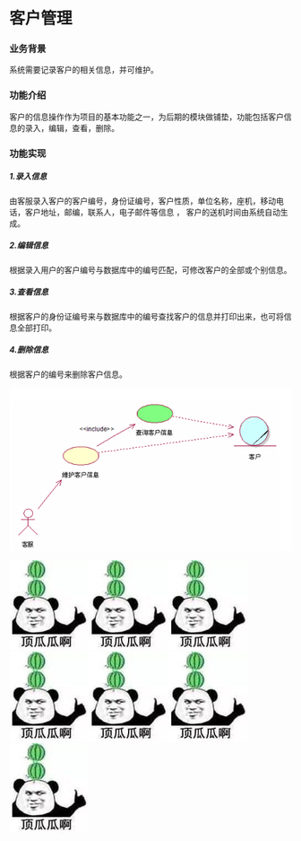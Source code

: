 # 客户管理

### 业务背景
系统需要记录客户的相关信息，并可维护。

### 功能介绍
客户的信息操作作为项目的基本功能之一，为后期的模块做铺垫，功能包括客户信息的录入，编辑，查看，删除。

### 功能实现
##### 1.录入信息
由客服录入客户的客户编号，身份证编号，客户性质，单位名称，座机，移动电话，客户地址，邮编，联系人，电子邮件等信息 ，
客户的送机时间由系统自动生成。

##### 2.编辑信息
根据录入用户的客户编号与数据库中的编号匹配，可修改客户的全部或个别信息。

##### 3.查看信息
根据客户的身份证编号来与数据库中的编号查找客户的信息并打印出来，也可将信息全部打印。

##### 4.删除信息
根据客户的编号来删除客户信息。

![示意图](1.png)

![图](2.jpg)![图](2.jpg)![图](2.jpg)![图](2.jpg)![图](2.jpg)![图](2.jpg)![图](2.jpg)